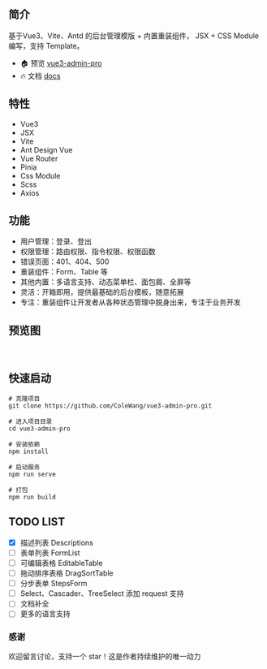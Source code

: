 ## 简介

基于Vue3、Vite、Antd 的后台管理模版 + 内置重装组件，
JSX + CSS Module 编写，支持 Template。

- 🏠 预览 [vue3-admin-pro](https://colewang.github.io/vue3-admin-pro/)
- 🔥 文档 [docs](https://colewang.github.io/admin-docs/)

## 特性

- Vue3
- JSX
- Vite
- Ant Design Vue
- Vue Router
- Pinia
- Css Module
- Scss
- Axios

## 功能

- 用户管理：登录、登出
- 权限管理：路由权限、指令权限、权限函数
- 错误页面：401、404、500
- 重装组件：Form、Table 等
- 其他内置：多语言支持、动态菜单栏、面包屑、全屏等
- 灵活：开箱即用，提供最基础的后台模板，随意拓展
- 专注：重装组件让开发者从各种状态管理中脱身出来，专注于业务开发

## 预览图

<img src="https://colewang.github.io/vue3-admin-pro/login.png" alt=""/>
<img src="https://colewang.github.io/vue3-admin-pro/demo-table_1.png" alt=""/>
<img src="https://colewang.github.io/vue3-admin-pro/demo-table_2.png" alt=""/>

## 快速启动

```shell
# 克隆项目
git clone https://github.com/ColeWang/vue3-admin-pro.git

# 进入项目目录
cd vue3-admin-pro

# 安装依赖
npm install

# 启动服务
npm run serve

# 打包
npm run build
```

## TODO LIST

- [X] 描述列表 Descriptions
- [ ] 表单列表 FormList
- [ ] 可编辑表格 EditableTable
- [ ] 拖动排序表格 DragSortTable
- [ ] 分步表单 StepsForm
- [ ] Select、Cascader、TreeSelect 添加 request 支持
- [ ] 文档补全
- [ ] 更多的语言支持

### 感谢

欢迎留言讨论，支持一个 star！这是作者持续维护的唯一动力
